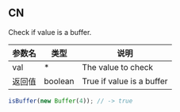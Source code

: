 ## CN

Check if value is a buffer.

|参数名|类型|说明|
|-----|----|---|
|val   |*      |The value to check       |
|返回值|boolean|True if value is a buffer|

```javascript
isBuffer(new Buffer(4)); // -> true
```